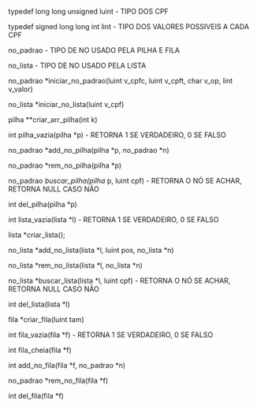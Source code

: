 typedef long long unsigned luint - TIPO DOS CPF


typedef signed long long int lint - TIPO DOS VALORES POSSIVEIS A CADA CPF


no_padrao - TIPO DE NO USADO PELA PILHA E FILA


no_lista - TIPO DE NO USADO PELA LISTA

no_padrao *iniciar_no_padrao(luint v_cpfc, luint v_cpft, char v_op, lint v_valor) 


no_lista *iniciar_no_lista(luint v_cpf)


pilha **criar_arr_pilha(int k)


int pilha_vazia(pilha *p) - RETORNA 1 SE VERDADEIRO, 0 SE FALSO


no_padrao *add_no_pilha(pilha *p, no_padrao *n) 


no_padrao *rem_no_pilha(pilha *p) 


no_padrao *buscar_pilha(pilha* p, luint cpf) - RETORNA O NÓ SE ACHAR, RETORNA NULL CASO NÃO


int del_pilha(pilha *p) 

	
int lista_vazia(lista *l) - RETORNA 1 SE VERDADEIRO, 0 SE FALSO


lista *criar_lista();


no_lista *add_no_lista(lista *l, luint pos, no_lista *n)


no_lista *rem_no_lista(lista *l, no_lista *n)


no_lista *buscar_lista(lista *l, luint cpf) - RETORNA O NÓ SE ACHAR, RETORNA NULL CASO NÃO


int del_lista(lista *l)


fila *criar_fila(luint tam)


int fila_vazia(fila *f) - RETORNA 1 SE VERDADEIRO, 0 SE FALSO


int fila_cheia(fila *f)


int add_no_fila(fila *f, no_padrao *n)


no_padrao *rem_no_fila(fila *f)


int del_fila(fila *f)

